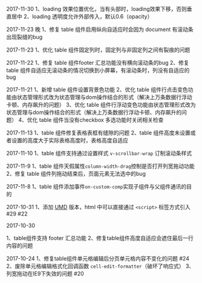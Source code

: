 2017-11-30
1、loading 效果位置优化，当有头部时，loading效果下移，否则垂直居中
2、loading 透明度允许外部传入，默认0.6（opacity）

2017-11-23 晚
1、修复 table 组件启用纵向自适应时会因为 document 有滚动条出现裂缝的bug

2017-11-23
1、优化 table 组件固定列时，固定列与非固定列之间有裂痕的问题

2017-11-22
1、修复 table 组件footer 汇总功能没有横向滚动条的bug
2、修复 table 组件自适应无滚动条的情况切换到小屏幕，有滚动条时，列没有自适应的bug



2017-11-21
1、新增 table 组件设置背景色功能
2、优化 table 组件行点击变色功能由状态管理形式改为状态管理与dom操作结合的形式（解决上万条数据行浮动卡顿、内存飙升的问题）
3、优化 table 组件行浮动变色功能由状态管理形式改为状态管理与dom操作结合的形式（解决上万条数据行浮动卡顿、内存飙升的问题）
4、优化 table 组件当没有checkbox 多选功能时关闭相关检查

2017-11-13
1、table 组件修复表格表框有缝隙的问题
2、table 组件高度未设置或者设置的高度大于实际表格高度时，表格高度自适应

2017-11-10
1、table 组件支持通过设置样式 `v-scrollbar-wrap` 订制滚动条样式

2017-11-9
1、table 组件天假属性`column-width-drag`控制是否打开列宽拖动功能
2、修复 table 组件列拖动结束后，页面元素无法选中的bug

2017-11-8
1、table 组件添加事件`on-custom-comp`实现子组件与父组件通讯的目的

2017-10-31
1、添加 [UMD](https://github.com/umdjs/umd) 版本，html 中可以直接通过 `<script>` 标签方式引入 #29 #22

2017-10-30

1、table组件支持 footer 汇总功能
2、修复table组件高度自适应会遮住最后一行内容的问题

2017-10-24
1、修复table组件单元格编辑后分页单元格内容不变化的问题 #24
2、废除单元格编辑格式化回调函数 `cell-edit-formatter`（破坏了响应式）
3、列宽拖动在IE9下失效的问题 #20
